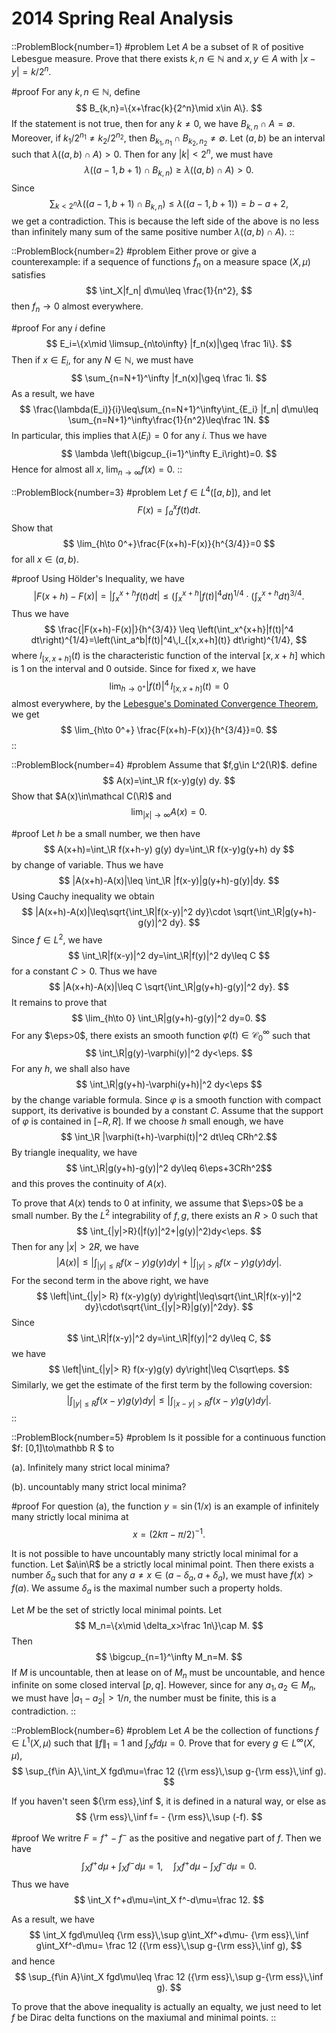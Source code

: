 # 2014 Spring Real Analysis

::ProblemBlock{number=1}
#problem
Let $A$ be a subset of $\mathbb R$ of positive Lebesgue measure. Prove that there exists $k,n\in\mathbb N$
            and $x,y\in A$ with $|x-y|=k/2^n$.

#proof
 For any $k,n\in\mathbb N$, define
$$
        B_{k,n}=\{x+\frac{k}{2^n}\mid x\in A\}.
$$
If the statement is not true, then for any $k\neq 0$, we have $B_{k,n}\cap A=\emptyset$. Moreover, if
            $k_1/2^{n_1}\neq k_2/2^{n_2}$,
            then $B_{k_1, n_1}\cap B_{k_2,n_2}\neq\emptyset$. Let $(a,b)$ be an
            interval such that $\lambda((a,b)\cap A)>0$. Then for any $|k|< 2^n$, we must have
$$
                \lambda((a-1,b+1)\cap B_{k,n})\geq \lambda((a,b)\cap A)>0.
$$
Since
$$
                \sum_{k<2^n} \lambda((a-1,b+1)\cap B_{k,n})\leq \lambda ((a-1,b+1))=b-a+2,
$$ 
we get a 
                contradiction. This is because 
                     the left side of the above is no less than infinitely many sum of the same positive number
                    $\lambda((a,b)\cap A)$.
::

::ProblemBlock{number=2}
#problem
Either prove or give a counterexample: if a sequence of functions $f_n$ on a measure
                                space
                                $(X,\mu)$ satisfies
$$
                            \int_X|f_n| d\mu\leq \frac{1}{n^2},
$$
then $f_n\to 0$ almost everywhere.

#proof
For any $i$ define
$$
E_i=\{x\mid \limsup_{n\to\infty} |f_n(x)|\geq \frac 1i\}.
$$
Then if $x\in E_i$, for any $N\in\mathbb N$, we must have
$$
                        \sum_{n=N+1}^\infty |f_n(x)|\geq \frac 1i.
$$
As a result, we have
$$
                        \frac{\lambda(E_i)}{i}\leq\sum_{n=N+1}^\infty\int_{E_i} |f_n| d\mu\leq
                        \sum_{n=N+1}^\infty\frac{1}{n^2}\leq\frac 1N.
$$
In particular, this implies that $\lambda(E_i)=0$ for any $i$. Thus we have
$$
                        \lambda \left(\bigcup_{i=1}^\infty E_i\right)=0.
$$
Hence for almost all $x$, $\lim_{n\to\infty} f(x)=0$.
::

::ProblemBlock{number=3}
#problem
Let $f\in L^4([a,b])$, and let
$$
                            F(x)=\int_a^x f(t) dt.
$$
Show that
$$
                            \lim_{h\to 0^+}\frac{F(x+h)-F(x)}{h^{3/4}}=0
$$
for all $x\in (a,b)$.

#proof
Using Hölder's Inequality, we have  
$$
                        |F(x+h)-F(x)|=\left|\int_x^{x+h} f(t) dt\right|\leq \left(\int_x^{x+h}|f(t)|^4
                        dt\right)^{1/4}\cdot \left(\int_x^{x+h} dt\right)^{3/4}.
$$
Thus we have
$$
                        \frac{|F(x+h)-F(x)|}{h^{3/4}}
                        \leq \left(\int_x^{x+h}|f(t)|^4
                        dt\right)^{1/4}=\left(\int_a^b|f(t)|^4\,I_{[x,x+h](t)}
                        dt\right)^{1/4},
$$
where $I_{[x,x+h]}(t)$ is the characteristic function of the interval $[x,x+h]$ which is $1$ on
                        the interval and $0$ outside.
Since for fixed $x$, we have
$$
                        \lim_{h\to 0^+} |f(t)|^4\,I_{[x,x+h]}(t)=0
$$
almost everywhere, by the [Lebesgue's Dominated Convergence Theorem](en.wikipedia.org/wiki/Dominated_convergence_theorem), we get
$$
                        \lim_{h\to 0^+} \frac{F(x+h)-F(x)}{h^{3/4}}=0.
$$
::

::ProblemBlock{number=4}
#problem
Assume that $f,g\in L^2(\R)$. define
$$
A(x)=\int_\R f(x-y)g(y) dy.
$$
Show that $A(x)\in\mathcal C(\R)$ and
$$
                            \lim_{|x|\to\infty} A(x)=0.
$$

#proof
Let $h$ be a small number, we then have
$$
                        A(x+h)=\int_\R f(x+h-y) g(y) dy=\int_\R f(x-y)g(y+h) dy
$$
by change of variable. Thus we have
$$
                        |A(x+h)-A(x)|\leq \int_\R |f(x-y)|g(y+h)-g(y)|dy.
$$
Using Cauchy inequality we obtain
$$
                        |A(x+h)-A(x)|\leq\sqrt{\int_\R|f(x-y)|^2 dy}\cdot
                        \sqrt{\int_\R|g(y+h)-g(y)|^2 dy}.
$$
Since $f\in L^2$, we have
$$
                        \int_\R|f(x-y)|^2 dy=\int_\R|f(y)|^2 dy\leq C
$$
for a constant $C>0$. Thus we have
$$
                        |A(x+h)-A(x)|\leq C \sqrt{\int_\R|g(y+h)-g(y)|^2 dy}.
$$
It remains to prove that
$$
                        \lim_{h\to 0} \int_\R|g(y+h)-g(y)|^2 dy=0.
$$
For any $\eps>0$, there exists an smooth function $\varphi(t)\in\mathcal C_0^\infty$ 
                        such that
$$
                        \int_\R|g(y)-\varphi(y)|^2 dy<\eps. 
$$ 
For any $h$, we shall also have
$$
                            \int_\R|g(y+h)-\varphi(y+h)|^2 dy<\eps
$$ 
by the  change variable formula. Since $\varphi$ is a
                            smooth function with compact support, its derivative is bounded by a constant $C$. 
                            Assume
                            that the support of $\varphi$ is contained in $[-R,R]$.
                             If we choose $h$ small enough, we
                            have $$ \int_\R |\varphi(t+h)-\varphi(t)|^2 dt\leq CRh^2.$$ 
                            By triangle inequality, we have
                            $$ \int_\R|g(y+h)-g(y)|^2 dy\leq 6\eps+3CRh^2$$ 
                        and this proves the continuity of $A(x)$.
                    
To prove that $A(x)$ tends to $0$ at infinity, we assume that $\eps>0$ be a small number. 
                    By the $L^2$ integrability of $f,g$, there exists an $R>0$ such that 
$$
                    \int_{|y|>R}(|f(y)|^2+|g(y)|^2)dy<\eps.
$$
Then for any $|x|>2R$, we have
$$
                 |A(x)|\leq \left|\int_{|y|\leq R} f(x-y)g(y) dy\right|+
                 \left|\int_{|y|> R} f(x-y)g(y) dy\right|.
$$
For the second term in the above right, we have
$$
                    \left|\int_{|y|> R} f(x-y)g(y) dy\right|\leq\sqrt{\int_\R|f(x-y)|^2 dy}\cdot\sqrt{\int_{|y|>R}|g(y)|^2dy}.
$$
Since
$$
                    \int_\R|f(x-y)|^2 dy=\int_\R|f(y)|^2 dy\leq C,
$$
we have
$$
                    \left|\int_{|y|> R} f(x-y)g(y) dy\right|\leq C\sqrt\eps.
$$
Similarly, we get the estimate of the first term by the following coversion:
$$
                    \left|\int_{|y|\leq R} f(x-y)g(y) dy\right|\leq \left|\int_{|x-y|>R} f(x-y)g(y) dy\right|.
$$
::

::ProblemBlock{number=5}
#problem
 Is it possible for a continuous function $f: [0,1]\to\mathbb R $ to

(a). Infinitely many strict local minima?

                                  

(b). uncountably many strict local minima?

#proof
For question (a), the function $y=\sin (1/x)$ is an example of
                                    infinitely many strictly local minima at $$x=(2k\pi-\pi/2)^{-1}.$$

It is not possible to have uncountably many strictly local minimal for a
                                    function. Let $a\in\R$ be a strictly local minimal point. Then there exists a
                                    number
                                    $\delta_a$ such that for any $a\neq x\in (a-\delta_a, a+\delta_a)$, we must have
                                    $f(x)>f(a)$. We assume $\delta_a$ is the maximal number such a property holds.
                                
Let $M$ be the set of strictly local minimal points. Let
$$
                                    M_n=\{x\mid \delta_x>\frac 1n\}\cap M.
$$
Then
$$
                                    \bigcup_{n=1}^\infty M_n=M.
$$
If $M$ is uncountable, then at lease on of $M_n$ must be uncountable, and hence
                                    infinite on some closed interval $[p,q]$. However, since for any
$a_1,a_2\in M_n$, we must have $|a_1-a_2|>1/n$, the number must be finite, this is a contradiction.
::

::ProblemBlock{number=6}
#problem
Let $A$ be the collection of functions $f\in L^1(X,\mu)$ such that $\|f\|_1=1$
                                    and
                                    $\int_X
                                    fd\mu=0$.
                                    Prove that for every $g\in L^\infty(X,\mu)$,
$$
                                    \sup_{f\in A}\,\int_X fgd\mu=\frac 12 ({\rm ess}\,\sup g-{\rm ess}\,\inf g).
$$


If you haven't seen ${\rm ess}\,\inf $, it is defined in a natural way, or else
                                    as
$$
                                    {\rm ess}\,\inf f= - {\rm ess}\,\sup (-f).
$$

#proof
We writre 
$F=f^+-f^-$ as the positive and negative part of $f$. Then we have
$$
\int_X f^+d\mu+ \int_X f^-d\mu=1,\quad \int_X f^+d\mu- \int_X f^-d\mu=0.
$$
Thus  we have
$$
\int_X f^+d\mu=\int_X f^-d\mu=\frac 12.
$$

As a result, we have
$$
\int_X fgd\mu\leq {\rm ess}\,\sup g\int_Xf^+d\mu-   {\rm ess}\,\inf g\int_Xf^-d\mu=
\frac 12 ({\rm ess}\,\sup g-{\rm ess}\,\inf g),
$$
and hence 
$$
\sup_{f\in A}\int_X fgd\mu\leq \frac 12 ({\rm ess}\,\sup g-{\rm ess}\,\inf g).
$$

To prove that the above  inequality is actually an equalty, we just need to let $f$ be Dirac delta functions 
on the maxiumal  and minimal points. 
::
